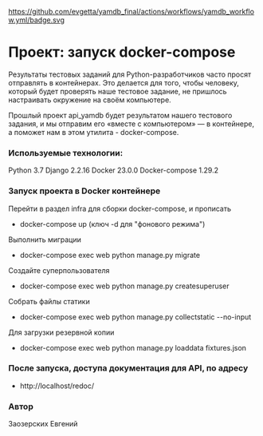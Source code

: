 https://github.com/evgetta/yamdb_final/actions/workflows/yamdb_workflow.yml/badge.svg

# Проект: запуск docker-compose

Результаты тестовых заданий для Python-разработчиков часто просят отправлять в контейнерах. 
Это делается для того, чтобы человеку, который будет проверять наше тестовое задание, не пришлось настраивать окружение на своём компьютере.

Прошлый проект api_yamdb будет результатом нашего тестового задания, и мы отправим его «вместе с компьютером» — в контейнере, а поможет нам в этом утилита - docker-compose.

### Используемые технологии:

Python 3.7 
Django 2.2.16 
Docker 23.0.0 
Docker-compose 1.29.2

### Запуск проекта в  Docker контейнере
Перейти в раздел infra для сборки docker-compose, и прописать

- docker-compose up (ключ -d для "фонового режима")

Выполнить миграции

- docker-compose exec web python manage.py migrate

Создайте суперпользователя

- docker-compose exec web python manage.py createsuperuser

Собрать файлы статики

- docker-compose exec web python manage.py collectstatic --no-input

Для загрузки резервной копии

- docker-compose exec web python manage.py loaddata fixtures.json

### После запуска, доступа документация для API, по адресу  

- http://localhost/redoc/

### Автор
Заозерских Евгений
